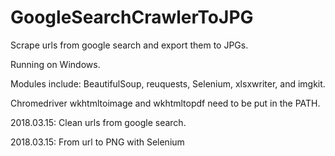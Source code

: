 # GoogleSearchCrawlerToJPG
Scrape urls from google search and export them to JPGs.

Running on Windows.

Modules include: BeautifulSoup, reuquests, Selenium, xlsxwriter, and imgkit.

Chromedriver wkhtmltoimage and wkhtmltopdf need to be put in the PATH.

2018.03.15: Clean urls from google search.

2018.03.15: From url to PNG with Selenium
